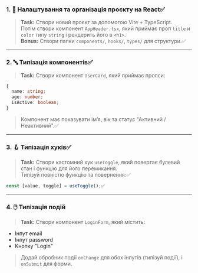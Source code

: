 ### 1. 🧱 **Налаштування та організація проєкту на React**✅

> **Task:** Створи новий проєкт за допомогою Vite + TypeScript.  
> Потім створи компонент `AppHeader.tsx`, який приймає проп `title` и `color` типу `string` і рендерить його в `<h1>`.  
> **Bonus:** Створи папки `components/`, `hooks/`, `types/` для структури.✅

---

### 2. 🔤 **Типізація компонентів**✅

> **Task:** Створи компонент `UserCard`, який приймає пропси:

```ts
{
  name: string;
  age: number;
  isActive: boolean;
}
```

> Компонент має показувати ім’я, вік та статус "Активний / Неактивний".✅

---

### 3. 🪝 **Типізація хуків**✅

> **Task:** Створи кастомний хук `useToggle`, який повертає булевий стан і функцію для його перемикання.  
> Типізуй повністю функцію та повернення:✅

```ts
const [value, toggle] = useToggle();✅
```

---

### 4. 🖱️ **Типізація подій**

> **Task:** Створи компонент `LoginForm`, який містить:

- Інпут email
- Інпут password
- Кнопку "Login"

> Додай обробник події `onChange` для обох інпутів (типізуй події), і `onSubmit` для форми.

